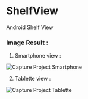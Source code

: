 ShelfView
=========

Android Shelf View

### **Image Result :**

1) Smartphone view :

![Capture Project Smartphone](http://i42.tinypic.com/6i4d9g.png)

2) Tablette view :

![Capture Project Tablette](http://i40.tinypic.com/6gxvl3.png)
